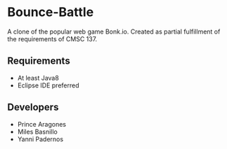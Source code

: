 # Bounce-Battle
A clone of the popular web game Bonk.io. Created as partial fulfillment of the requirements of CMSC 137.

## Requirements
* At least Java8
* Eclipse IDE preferred

## Developers
* Prince Aragones
* Miles Basnillo
* Yanni Padernos
